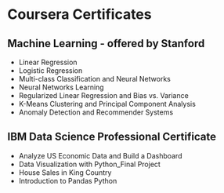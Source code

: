 # Coursera Certificates
## Machine Learning - offered by Stanford
- Linear Regression
- Logistic Regression
- Multi-class Classification and Neural Networks
- Neural Networks Learning
- Regularized Linear Regression and Bias vs. Variance
- K-Means Clustering and Principal Component Analysis
- Anomaly Detection and Recommender Systems

## IBM Data Science Professional Certificate
- Analyze US Economic Data and Build a Dashboard
- Data Visualization with Python_Final Project
- House Sales in King Country
- Introduction to Pandas Python
